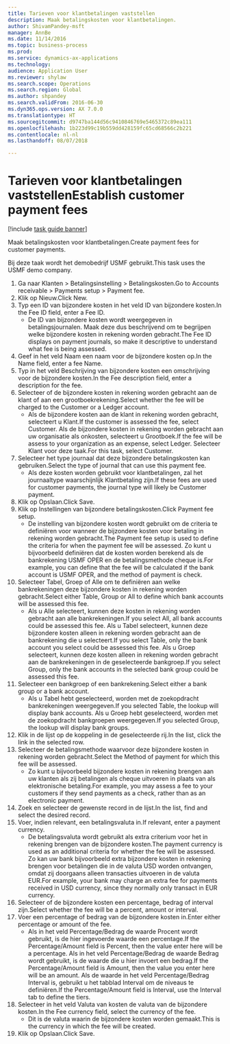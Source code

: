 ```yaml
--- 
title: Tarieven voor klantbetalingen vaststellen
description: Maak betalingskosten voor klantbetalingen.
author: ShivamPandey-msft
manager: AnnBe
ms.date: 11/14/2016
ms.topic: business-process
ms.prod: 
ms.service: dynamics-ax-applications
ms.technology: 
audience: Application User
ms.reviewer: shylaw
ms.search.scope: Operations
ms.search.region: Global
ms.author: shpandey
ms.search.validFrom: 2016-06-30
ms.dyn365.ops.version: AX 7.0.0
ms.translationtype: HT
ms.sourcegitcommit: d9747ba144d56c9410846769e5465372c89ea111
ms.openlocfilehash: 1b223d99c19b559dd428159fc65cd68566c2b221
ms.contentlocale: nl-nl
ms.lasthandoff: 08/07/2018

---
```

# <a name="establish-customer-payment-fees"></a><span data-ttu-id="60a18-103">Tarieven voor klantbetalingen vaststellen</span><span class="sxs-lookup"><span data-stu-id="60a18-103">Establish customer payment fees</span></span>

[!include [task guide banner](../../includes/task-guide-banner.md)]

<span data-ttu-id="60a18-104">Maak betalingskosten voor klantbetalingen.</span><span class="sxs-lookup"><span data-stu-id="60a18-104">Create payment fees for customer payments.</span></span>

<span data-ttu-id="60a18-105">Bij deze taak wordt het demobedrijf USMF gebruikt.</span><span class="sxs-lookup"><span data-stu-id="60a18-105">This task uses the USMF demo company.</span></span>

1. <span data-ttu-id="60a18-106">Ga naar Klanten > Betalingsinstelling > Betalingskosten.</span><span class="sxs-lookup"><span data-stu-id="60a18-106">Go to Accounts receivable > Payments setup > Payment fee.</span></span>
2. <span data-ttu-id="60a18-107">Klik op Nieuw.</span><span class="sxs-lookup"><span data-stu-id="60a18-107">Click New.</span></span>
3. <span data-ttu-id="60a18-108">Typ een ID van bijzondere kosten in het veld ID van bijzondere kosten.</span><span class="sxs-lookup"><span data-stu-id="60a18-108">In the Fee ID field, enter a Fee ID.</span></span>
    * <span data-ttu-id="60a18-109">De ID van bijzondere kosten wordt weergegeven in betalingsjournalen. Maak deze dus beschrijvend om te begrijpen welke bijzondere kosten in rekening worden gebracht.</span><span class="sxs-lookup"><span data-stu-id="60a18-109">The Fee ID displays on payment journals, so make it descriptive to understand what fee is being assessed.</span></span>  
4. <span data-ttu-id="60a18-110">Geef in het veld Naam een naam voor de bijzondere kosten op.</span><span class="sxs-lookup"><span data-stu-id="60a18-110">In the Name field, enter a fee Name.</span></span>
5. <span data-ttu-id="60a18-111">Typ in het veld Beschrijving van bijzondere kosten een omschrijving voor de bijzondere kosten.</span><span class="sxs-lookup"><span data-stu-id="60a18-111">In the Fee description field, enter a description for the fee.</span></span>
6. <span data-ttu-id="60a18-112">Selecteer of de bijzondere kosten in rekening worden gebracht aan de klant of aan een grootboekrekening.</span><span class="sxs-lookup"><span data-stu-id="60a18-112">Select whether the fee will be charged to the Customer or a Ledger account.</span></span>
    * <span data-ttu-id="60a18-113">Als de bijzondere kosten aan de klant in rekening worden gebracht, selecteert u Klant.</span><span class="sxs-lookup"><span data-stu-id="60a18-113">If the customer is assessed the fee, select Customer.</span></span> <span data-ttu-id="60a18-114">Als de bijzondere kosten in rekening worden gebracht aan uw organisatie als onkosten, selecteert u Grootboek.</span><span class="sxs-lookup"><span data-stu-id="60a18-114">If the fee will be assess to your organization as an expense, select Ledger.</span></span> <span data-ttu-id="60a18-115">Selecteer Klant voor deze taak.</span><span class="sxs-lookup"><span data-stu-id="60a18-115">For this task, select Customer.</span></span>  
7. <span data-ttu-id="60a18-116">Selecteer het type journaal dat deze bijzondere betalingskosten kan gebruiken.</span><span class="sxs-lookup"><span data-stu-id="60a18-116">Select the type of  journal that can use this payment fee.</span></span>
    * <span data-ttu-id="60a18-117">Als deze kosten worden gebruikt voor klantbetalingen, zal het journaaltype waarschijnlijk Klantbetaling zijn.</span><span class="sxs-lookup"><span data-stu-id="60a18-117">If these fees are used for customer payments, the journal type will likely be Customer payment.</span></span>  
8. <span data-ttu-id="60a18-118">Klik op Opslaan.</span><span class="sxs-lookup"><span data-stu-id="60a18-118">Click Save.</span></span>
9. <span data-ttu-id="60a18-119">Klik op Instellingen van bijzondere betalingskosten.</span><span class="sxs-lookup"><span data-stu-id="60a18-119">Click Payment fee setup.</span></span>
    * <span data-ttu-id="60a18-120">De instelling van bijzondere kosten wordt gebruikt om de criteria te definiëren voor wanneer de bijzondere kosten voor betaling in rekening worden gebracht.</span><span class="sxs-lookup"><span data-stu-id="60a18-120">The Payment fee setup is used to define the criteria for when the payment fee will be assessed.</span></span>  <span data-ttu-id="60a18-121">Zo kunt u bijvoorbeeld definiëren dat de kosten worden berekend als de bankrekening USMF OPER en de betalingsmethode cheque is.</span><span class="sxs-lookup"><span data-stu-id="60a18-121">For example, you can define that the fee will be calculated if the bank account is USMF OPER, and the method of payment is check.</span></span>  
10. <span data-ttu-id="60a18-122">Selecteer Tabel, Groep of Alle om te definiëren aan welke bankrekeningen deze bijzondere kosten in rekening worden gebracht.</span><span class="sxs-lookup"><span data-stu-id="60a18-122">Select either Table, Group or All to define which bank accounts will be assessed this fee.</span></span>
    * <span data-ttu-id="60a18-123">Als u Alle selecteert, kunnen deze kosten in rekening worden gebracht aan alle bankrekeningen.</span><span class="sxs-lookup"><span data-stu-id="60a18-123">If you select All, all bank accounts could be assessed this fee.</span></span>  <span data-ttu-id="60a18-124">Als u Tabel selecteert, kunnen deze bijzondere kosten alleen in rekening worden gebracht aan de bankrekening die u selecteert.</span><span class="sxs-lookup"><span data-stu-id="60a18-124">If you select Table, only the bank account you select could be assessed this fee.</span></span> <span data-ttu-id="60a18-125">Als u Groep selecteert, kunnen deze kosten alleen in rekening worden gebracht aan de bankrekeningen in de geselecteerde bankgroep.</span><span class="sxs-lookup"><span data-stu-id="60a18-125">If you select Group, only the bank accounts in the selected bank group could be assessed this fee.</span></span>  
11. <span data-ttu-id="60a18-126">Selecteer een bankgroep of een bankrekening.</span><span class="sxs-lookup"><span data-stu-id="60a18-126">Select either a bank group or a bank account.</span></span>
    * <span data-ttu-id="60a18-127">Als u Tabel hebt geselecteerd, worden met de zoekopdracht bankrekeningen weergegeven.</span><span class="sxs-lookup"><span data-stu-id="60a18-127">If you selected Table, the lookup will display bank accounts.</span></span> <span data-ttu-id="60a18-128">Als u Groep hebt geselecteerd, worden met de zoekopdracht bankgroepen weergegeven.</span><span class="sxs-lookup"><span data-stu-id="60a18-128">If you selected Group, the lookup will display bank groups.</span></span>  
12. <span data-ttu-id="60a18-129">Klik in de lijst op de koppeling in de geselecteerde rij.</span><span class="sxs-lookup"><span data-stu-id="60a18-129">In the list, click the link in the selected row.</span></span>
13. <span data-ttu-id="60a18-130">Selecteer de betalingsmethode waarvoor deze bijzondere kosten in rekening worden gebracht.</span><span class="sxs-lookup"><span data-stu-id="60a18-130">Select the Method of payment for which this fee will be assessed.</span></span>
    * <span data-ttu-id="60a18-131">Zo kunt u bijvoorbeeld bijzondere kosten in rekening brengen aan uw klanten als zij betalingen als cheque uitvoeren in plaats van als elektronische betaling.</span><span class="sxs-lookup"><span data-stu-id="60a18-131">For example, you may assess a fee to your customers if they send payments as a check, rather than as an electronic payment.</span></span>  
14. <span data-ttu-id="60a18-132">Zoek en selecteer de gewenste record in de lijst.</span><span class="sxs-lookup"><span data-stu-id="60a18-132">In the list, find and select the desired record.</span></span>
15. <span data-ttu-id="60a18-133">Voer, indien relevant, een betalingsvaluta in.</span><span class="sxs-lookup"><span data-stu-id="60a18-133">If relevant, enter a payment currency.</span></span>
    * <span data-ttu-id="60a18-134">De betalingsvaluta wordt gebruikt als extra criterium voor het in rekening brengen van de bijzondere kosten.</span><span class="sxs-lookup"><span data-stu-id="60a18-134">The payment currency is used as an additional criteria for whether the fee will be assessed.</span></span>  <span data-ttu-id="60a18-135">Zo kan uw bank bijvoorbeeld extra bijzondere kosten in rekening brengen voor betalingen die in de valuta USD worden ontvangen, omdat zij doorgaans alleen transacties uitvoeren in de valuta EUR.</span><span class="sxs-lookup"><span data-stu-id="60a18-135">For example, your bank may charge an extra fee for payments received in USD currency, since they normally only transact in EUR currency.</span></span>  
16. <span data-ttu-id="60a18-136">Selecteer of de bijzondere kosten een percentage, bedrag of interval zijn.</span><span class="sxs-lookup"><span data-stu-id="60a18-136">Select whether the fee will be a percent, amount or interval.</span></span>
17. <span data-ttu-id="60a18-137">Voer een percentage of bedrag van de bijzondere kosten in.</span><span class="sxs-lookup"><span data-stu-id="60a18-137">Enter either percentage or amount of the fee.</span></span>
    * <span data-ttu-id="60a18-138">Als in het veld Percentage/Bedrag de waarde Procent wordt gebruikt, is de hier ingevoerde waarde een percentage.</span><span class="sxs-lookup"><span data-stu-id="60a18-138">If the Percentage/Amount field is Percent, then the value enter here will be a percentage.</span></span> <span data-ttu-id="60a18-139">Als in het veld Percentage/Bedrag de waarde Bedrag wordt gebruikt, is de waarde die u hier invoert een bedrag.</span><span class="sxs-lookup"><span data-stu-id="60a18-139">If the Percentage/Amount field is Amount, then the value you enter here will be an amount.</span></span> <span data-ttu-id="60a18-140">Als de waarde in het veld Percentage/Bedrag Interval is, gebruikt u het tabblad Interval om de niveaus te definiëren.</span><span class="sxs-lookup"><span data-stu-id="60a18-140">If the Percentage/Amount field is Interval, use the Interval tab to define the tiers.</span></span>  
18. <span data-ttu-id="60a18-141">Selecteer in het veld Valuta van kosten de valuta van de bijzondere kosten.</span><span class="sxs-lookup"><span data-stu-id="60a18-141">In the Fee currency field, select the currency of the fee.</span></span>
    * <span data-ttu-id="60a18-142">Dit is de valuta waarin de bijzondere kosten worden gemaakt.</span><span class="sxs-lookup"><span data-stu-id="60a18-142">This is the currency in which the fee will be created.</span></span>  
19. <span data-ttu-id="60a18-143">Klik op Opslaan.</span><span class="sxs-lookup"><span data-stu-id="60a18-143">Click Save.</span></span>


